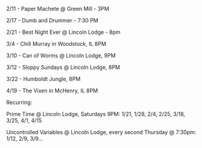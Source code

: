 2/11 - Paper Machete @ Green Mill - 3PM

2/17 - Dumb and Drummer - 7:30 PM

2/21 - Best Night Ever @ Lincoln Lodge - 8pm

3/4 - Chill Murray in Woodstock, IL 8PM

3/10 - Can of Worms @ Lincoln Lodge, 9PM

3/12 - Sloppy Sundays @ Lincoln Lodge, 8PM

3/22 - Humboldt Jungle, 8PM

4/19 - The Vixen in McHenry, IL 8PM

Recurring:

Prime Time @ Lincoln Lodge, Saturdays 9PM: 1/21, 1/28, 2/4, 2/25, 3/18, 3/25, 4/1, 4/15

Uncontrolled Variables @ Lincoln Lodge, every second Thursday @ 7:30pm: 1/12, 2/9, 3/9...




